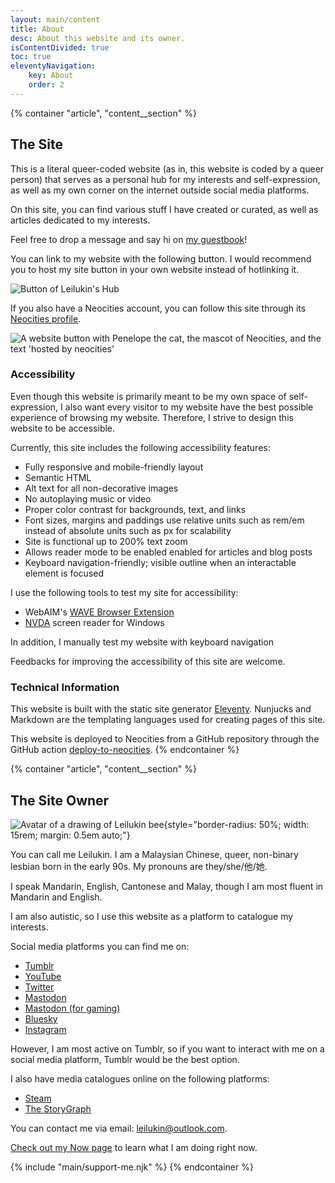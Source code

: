 ```yaml
---
layout: main/content
title: About
desc: About this website and its owner.
isContentDivided: true
toc: true
eleventyNavigation:
    key: About
    order: 2
---
```


{% container "article", "content__section" %}
## The Site

This is a literal queer-coded website (as in, this website is coded by a queer person) that serves as a personal hub for my interests and self-expression, as well as my own corner on the internet outside social media platforms.

On this site, you can find various stuff I have created or curated, as well as articles dedicated to my interests.

Feel free to drop a message and say hi on [my guestbook](/guestbook)!

You can link to my website with the following button. I would recommend you to host my site button in your own website instead of hotlinking it.

![Button of Leilukin's Hub](/assets/leilukin/Leilukins-Hub-button.png)

If you also have a Neocities account, you can follow this site through its [Neocities profile](https://neocities.org/site/leilukin).

![A website button with Penelope the cat, the mascot of Neocities, and the text 'hosted by neocities'](/assets/banners/hosted-by-neocities.png "Hosted by Neocities")

### Accessibility

Even though this website is primarily meant to be my own space of self-expression, I also want every visitor to my website have the best possible experience of browsing my website. Therefore, I strive to design this website to be accessible.

Currently, this site includes the following accessibility features:

* Fully responsive and mobile-friendly layout
* Semantic HTML
* Alt text for all non-decorative images
* No autoplaying music or video
* Proper color contrast for backgrounds, text, and links
* Font sizes, margins and paddings use relative units such as rem/em instead of absolute units such as px for scalability
* Site is functional up to 200% text zoom
* Allows reader mode to be enabled enabled for articles and blog posts
* Keyboard navigation-friendly; visible outline when an interactable element is focused

I use the following tools to test my site for accessibility:
* WebAIM's [WAVE Browser Extension](https://wave.webaim.org/extension/)
* [NVDA](https://www.nvaccess.org/about-nvda/) screen reader for Windows

In addition, I manually test my website with keyboard navigation

Feedbacks for improving the accessibility of this site are welcome.

### Technical Information

This website is built with the static site generator [Eleventy](https://www.11ty.dev/). Nunjucks and Markdown are the templating languages used for creating pages of this site.

This website is deployed to Neocities from a GitHub repository through the GitHub action [deploy-to-neocities](https://deploy-to-neocities.neocities.org/).
{% endcontainer %}

{% container "article", "content__section" %}
## The Site Owner

![Avatar of a drawing of Leilukin bee](/assets/leilukin/leilukin-bee.png){style="border-radius: 50%; width: 15rem; margin: 0.5em auto;"}

You can call me Leilukin. I am a Malaysian Chinese, queer, non-binary lesbian born in the early 90s. My pronouns are they/she/他/她.

I speak Mandarin, English, Cantonese and Malay, though I am most fluent in Mandarin and English.

I am also autistic, so I use this website as a platform to catalogue my interests.

Social media platforms you can find me on:

* <i class="fa-brands fa-tumblr"></i> [Tumblr](https://lesbiannova.tumblr.com/)
* <i class="fa-brands fa-youtube"></i> [YouTube](https://www.youtube.com/Leilukin)
* <i class="fa-brands fa-twitter"></i> [Twitter](https://twitter.com/Leilukin)
* <i class="fa-brands fa-mastodon"></i> [Mastodon](https://mstdn.social/@leilukin)
* <i class="fa-brands fa-mastodon"></i> [Mastodon (for gaming)](https://elekk.xyz/@leilukin)
* <i class="fa-brands fa-bluesky"></i> [Bluesky](https://bsky.app/profile/leilukin.bsky.social)
* <i class="fa-brands fa-instagram"></i> [Instagram](https://www.instagram.com/leilukin)

However, I am most active on Tumblr, so if you want to interact with me on a social media platform, Tumblr would be the best option.

I also have media catalogues online on the following platforms:

* <i class="fa-brands fa-steam-symbol"></i> [Steam](https://steamcommunity.com/id/leilukin/)
* <i class="fa-solid fa-book-open"></i> [The StoryGraph](https://app.thestorygraph.com/profile/leilukin)

You can contact me via email: [leilukin@outlook.com](mailto:leilukin@outlook.com).

[Check out my Now page](/now) to learn what I am doing right now.

{% include "main/support-me.njk" %}
{% endcontainer %}
